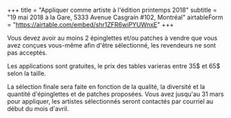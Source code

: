 +++
title = "Appliquer comme artiste à l'édition printemps 2018"
subtitle = "19 mai 2018 à la Gare, 5333 Avenue Casgrain #102, Montréal"
airtableForm = "https://airtable.com/embed/shr1ZFR6wiPYUWnxE"
+++

Vous devez avoir au moins 2 épinglettes et/ou patches à vendre que vous avez conçues vous-même afin d'être sélectionné, les revendeurs ne sont pas acceptés.

Les applications sont gratuites, le prix des tables varieras entre 35$ et 65$ selon la taille.

La sélection finale sera faite en fonction de la qualité, la diversité et la quantité d'épinglettes et de patches proposées. Vous avez jusqu'au 31 mars pour appliquer, les artistes sélectionnés seront contactés par courriel au début du mois d'avril.
